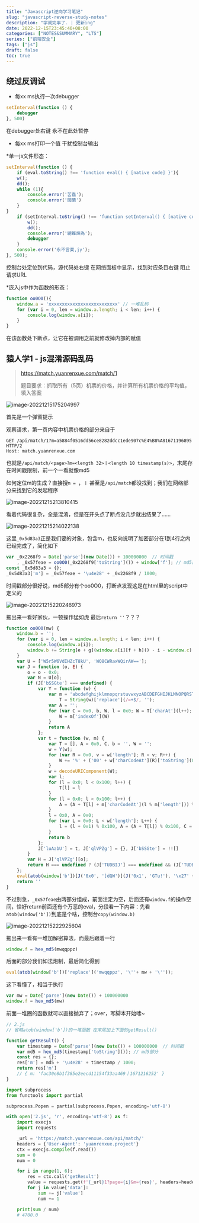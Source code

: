 ```yaml
---
title: "Javascript逆向学习笔记"
slug: "javascript-reverse-study-notes"
description: "学就完事了. | 更新ing"
date: 2022-12-15T23:45:40+08:00
categories: ["NOTES&SUMMARY", "LTS"]
series: ["前端安全"]
tags: ["js"]
draft: false
toc: true
---
```


## 绕过反调试

- 每xx ms执行一次debugger

```js
setInterval(function () {
    debugger
}, 500)
```

在debugger处右键 永不在此处暂停

- 每xx ms打印一个值 干扰控制台输出

*单一js文件形态：

```js
setInterval(function () {
    if (eval.toString() !== 'function eval() { [native code] }'){
    w();
    dd();
    while (1){
        console.error('苦蟲');
        console.error('闆蘭')
    }
}
    if (setInterval.toString() !== 'function setInterval() { [native code] }'){
        w();
        dd();
        console.error('總難煉為');
        debugger
    }
    console.error('永不言棄,jy');
}, 500);
```

控制台处定位到代码，源代码处右键 在网络面板中显示，找到对应条目右键 阻止请求URL

*嵌入js中作为函数的形态：

```js
function oo0O0(){
    window.a = 'xxxxxxxxxxxxxxxxxxxxxxxxxx' // 一堆乱码
    for (var i = 0, len = window.a.length; i < len; i++) {
        console.log(window.a[i]);
    }
}
```

在该函数处下断点，让它在被调用之前就修改掉内部的赋值

## 猿人学1 - js混淆源码乱码

> https://match.yuanrenxue.com/match/1
>
> 题目要求：抓取所有（5页）机票的价格，并计算所有机票价格的平均值，填入答案

![image-20221215175204997](https://amiz-1307622586.cos.ap-chongqing.myqcloud.com/images/image-20221215175204997.png)

首先是一个弹窗提示

观察请求，第一页内容中机票价格的部分来自于

```http
GET /api/match/1?m=a5884f0516dd56ce8282ddcc1ede907c%E4%B8%A81671196895 HTTP/2
Host: match.yuanrenxue.com
```

也就是`/api/match/<page>?m=<length 32>丨<length 10 timestamp(s)>`，末尾存在时间戳限制，前一个一看就像md5

如何定位m的生成？直接搜`m = `，`丨` 甚至是`/api/match`都没找到；我们在网络部分来找到它的发起程序

![image-20221215213810415](https://amiz-1307622586.cos.ap-chongqing.myqcloud.com/images/image-20221215213810415.png)

看着代码很复杂，全是混淆，但是在开头点了断点没几步就出结果了……

![image-20221215214022138](https://amiz-1307622586.cos.ap-chongqing.myqcloud.com/images/image-20221215214022138.png)

这里`_0x5d83a3`正是我们要的对象，包含m，也反向说明了加密部分在1到4行之内已经完成了，简化如下

```js
var _0x2268f9 = Date['parse'](new Date()) + 100000000  // 时间戳
    , _0x57feae = oo0O0(_0x2268f9['toString']()) + window['f']; // md5部分
const _0x5d83a3 = {};
_0x5d83a3['m'] = _0x57feae + '\u4e28' + _0x2268f9 / 1000;
```

时间戳部分很好说，md5部分有个oo0O0，打断点发现这是在html里的script中定义的

![image-20221215220246973](https://amiz-1307622586.cos.ap-chongqing.myqcloud.com/images/image-20221215220246973.png)

拖出来一看好家伙，一顿操作猛如虎 最后`return ''`？？？

```js
function oo0O0(mw) {
    window.b = '';
    for (var i = 0, len = window.a.length; i < len; i++) {
        console.log(window.a[i]);
        window.b += String[e + g](window.a[i][f + h]() - i - window.c)
    }
    var U = ['W5r5W6VdIHZcT8kU', 'WQ8CWRaxWQirAW=='];
    var J = function (o, E) {
        o = o - 0x0;
        var N = U[o];
        if (J['bSSGte'] === undefined) {
            var Y = function (w) {
                var m = 'abcdefghijklmnopqrstuvwxyzABCDEFGHIJKLMNOPQRSTUVWXYZ0123456789+/=',
                    T = String(w)['replace'](/=+$/, '');
                var A = '';
                for (var C = 0x0, b, W, l = 0x0; W = T['charAt'](l++); ~W && (b = C % 0x4 ? b * 0x40 + W : W, C++ % 0x4) ? A += String['fromCharCode'](0xff & b >> (-0x2 * C & 0x6)) : 0x0) {
                    W = m['indexOf'](W)
                }
                return A
            };
            var t = function (w, m) {
                var T = [], A = 0x0, C, b = '', W = '';
                w = Y(w);
                for (var R = 0x0, v = w['length']; R < v; R++) {
                    W += '%' + ('00' + w['charCodeAt'](R)['toString'](0x10))['slice'](-0x2)
                }
                w = decodeURIComponent(W);
                var l;
                for (l = 0x0; l < 0x100; l++) {
                    T[l] = l
                }
                for (l = 0x0; l < 0x100; l++) {
                    A = (A + T[l] + m['charCodeAt'](l % m['length'])) % 0x100, C = T[l], T[l] = T[A], T[A] = C
                }
                l = 0x0, A = 0x0;
                for (var L = 0x0; L < w['length']; L++) {
                    l = (l + 0x1) % 0x100, A = (A + T[l]) % 0x100, C = T[l], T[l] = T[A], T[A] = C, b += String['fromCharCode'](w['charCodeAt'](L) ^ T[(T[l] + T[A]) % 0x100])
                }
                return b
            };
            J['luAabU'] = t, J['qlVPZg'] = {}, J['bSSGte'] = !![]
        }
        var H = J['qlVPZg'][o];
        return H === undefined ? (J['TUDBIJ'] === undefined && (J['TUDBIJ'] = !![]), N = J['luAabU'](N, E), J['qlVPZg'][o] = N) : N = H, N
    };
    eval(atob(window['b'])[J('0x0', ']dQW')](J('0x1', 'GTu!'), '\x27' + mw + '\x27'));
    return ''
}
```

不过别急，`_0x57feae`由两部分组成，前面注定为空，后面还有`window.f`的操作空间，恰好return前面还有个万恶的eval，分段看一下内容：先看`atob(window['b'])`到底是个啥，控制台`copy(window.b)`

![image-20221215222925604](https://amiz-1307622586.cos.ap-chongqing.myqcloud.com/images/image-20221215222925604.png)

拖出来一看有一堆加解密算法，而最后跟着一行

```js
window.f = hex_md5(mwqqppz)
```

后面的部分我们如法炮制，最后简化得到

```js
eval(atob(window['b'])['replace']('mwqqppz', '\''+ mw + '\''));
```

这下看懂了，相当于执行

```js
var mw = Date['parse'](new Date()) + 100000000
window.f = hex_md5(mw)
```

前面一堆圈的函数就可以直接抛弃了；over，写脚本开始嗦~

```js
// 2.js
// 省略atob(window['b'])的一堆函数 在末尾加上下面的getResult()

function getResult() {
    var timestamp = Date['parse'](new Date()) + 100000000  // 时间戳
    var md5 = hex_md5(timestamp['toString']()); // md5部分
    const res = {};
    res['m'] = md5 + '\u4e28' + timestamp / 1000;
    return res['m']
    // { m: 'fac30e8b1f385e2eecd11154f33aa469丨1671216252' }
}
```

```python
import subprocess
from functools import partial

subprocess.Popen = partial(subprocess.Popen, encoding='utf-8')

with open('2.js', 'r', encoding='utf-8') as f:
    import execjs
    import requests

    _url = 'https://match.yuanrenxue.com/api/match/'
    headers = {'User-Agent': 'yuanrenxue.project'}
    ctx = execjs.compile(f.read())
    sum = 0
    num = 0

    for i in range(1, 6):
        res = ctx.call('getResult')
        value = requests.get(f'{_url}1?page={i}&m={res}', headers=headers).json()
        for j in value['data']:
            sum += j['value']
            num += 1

    print(sum / num)
	# 4700.0
```


